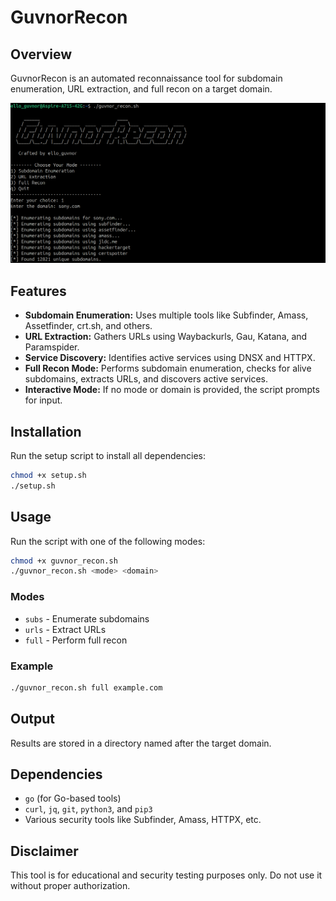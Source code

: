 # GuvnorRecon

## Overview

GuvnorRecon is an automated reconnaissance tool for subdomain enumeration, URL extraction, and full recon on a target domain.

![Example](https://github.com/CandyCaneCapone/GuvnorRecon/blob/main/example.png?raw=true)

## Features

- **Subdomain Enumeration:** Uses multiple tools like Subfinder, Amass, Assetfinder, crt.sh, and others.
- **URL Extraction:** Gathers URLs using Waybackurls, Gau, Katana, and Paramspider.
- **Service Discovery:** Identifies active services using DNSX and HTTPX.
- **Full Recon Mode:** Performs subdomain enumeration, checks for alive subdomains, extracts URLs, and discovers active services.
- **Interactive Mode:** If no mode or domain is provided, the script prompts for input.

## Installation

Run the setup script to install all dependencies:

```bash
chmod +x setup.sh
./setup.sh
```

## Usage

Run the script with one of the following modes:

```bash
chmod +x guvnor_recon.sh
./guvnor_recon.sh <mode> <domain>
```

### Modes

- `subs` - Enumerate subdomains
- `urls` - Extract URLs
- `full` - Perform full recon

### Example

```bash
./guvnor_recon.sh full example.com
```

## Output

Results are stored in a directory named after the target domain.

## Dependencies

- `go` (for Go-based tools)
- `curl`, `jq`, `git`, `python3`, and `pip3`
- Various security tools like Subfinder, Amass, HTTPX, etc.

## Disclaimer

This tool is for educational and security testing purposes only. Do not use it without proper authorization.
